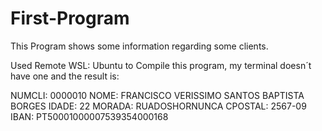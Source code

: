 # First-Program
This Program shows some information regarding some clients.

Used Remote WSL: Ubuntu to Compile this program, my terminal doesn´t have one and the result is:

NUMCLI: 0000010
NOME: FRANCISCO VERISSIMO SANTOS BAPTISTA BORGES
IDADE: 22
MORADA: RUADOSHORNUNCA
CPOSTAL:  2567-09
IBAN: PT50001000007539354000168
